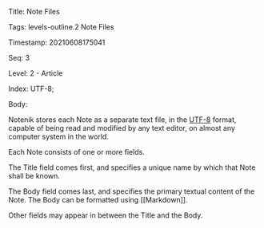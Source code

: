 Title:  Note Files

Tags:   levels-outline.2 Note Files

Timestamp: 20210608175041

Seq:    3

Level:  2 - Article

Index:  UTF-8; 

Body: 

Notenik stores each Note as a separate text file, in the [UTF-8](https://en.wikipedia.org/wiki/UTF-8) format, capable of being read and modified by any text editor, on almost any computer system in the world.

Each Note consists of one or more fields. 

The Title field comes first, and specifies a unique name by which that Note shall be known. 

The Body field comes last, and specifies the primary textual content of the Note. The Body can be formatted using [[Markdown]]. 

Other fields may appear in between the Title and the Body. 

